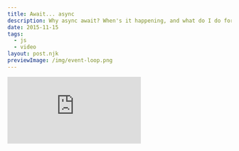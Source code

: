```yaml
---
title: Await... async
description: Why async await? When's it happening, and what do I do for now?
date: 2015-11-15
tags:
  - js
  - video
layout: post.njk
previewImage: /img/event-loop.png
---
```


<div class="video-wrapper">

<iframe src="https://www.youtube.com/embed/blem6Hfs4Yo" title="YouTube video player" frameborder="0" allow="accelerometer; autoplay; clipboard-write; encrypted-media; gyroscope; picture-in-picture" allowfullscreen></iframe>

</div>
